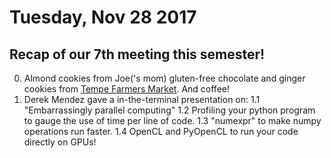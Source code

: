 # Tuesday, Nov 28 2017

## Recap of our 7th meeting this semester!
0. Almond cookies from Joe('s mom) gluten-free chocolate and ginger cookies from [Tempe Farmers Market](http://www.tempefarmersmarket.com/). And coffee!
1. Derek Mendez gave a in-the-terminal presentation on:
  1.1 "Embarrassingly parallel computing"
  1.2 Profiling your python program to gauge the use of time per line of code.
  1.3 "numexpr" to make numpy operations run faster.
  1.4 OpenCL and PyOpenCL to run your code directly on GPUs!
  
